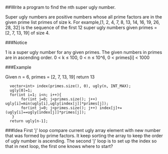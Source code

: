 ##Write a program to find the nth super ugly number.

Super ugly numbers are positive numbers whose all prime factors are in the given prime list primes of size k.
For example,[1, 2, 4, 7, 8, 13, 14, 16, 19, 26, 28, 32] is the sequence of the first 12 super ugly numbers given primes = [2, 7, 13, 19] of size 4.

###Notice

1 is a super ugly number for any given primes.
The given numbers in primes are in ascending order.
0 < k ≤ 100, 0 < n ≤ 10^6, 0 < primes[i] < 1000

###Example

Given n = 6, primes = [2, 7, 13, 19] return 13
~~~~
  vector<int> index(primes.size(), 0), ugly(n, INT_MAX);
  ugly[0]=1;
  for(int i=1; i<n; i++){
       for(int j=0; j<primes.size(); j++) ugly[i]=min(ugly[i],ugly[index[j]]*primes[j]);
       for(int j=0; j<primes.size(); j++) index[j]+=(ugly[i]==ugly[index[j]]*primes[j]);
   }
  return ugly[n-1];
~~~~

###Idea
First 'j' loop compare current ugly array element with new number that was formed by prime factors. It keep sorting the array to keep the order of ugly number is ascending. 
The second 'j' loop is to set up the index so that in next loop, the first one knows where to start?
